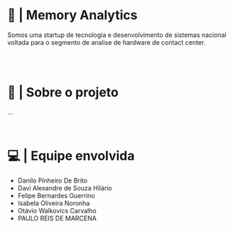 <div>
  <h1>📘 | Memory Analytics</h1>
  <p> 
    Somos uma startup de tecnologia e desenvolvimento de sistemas nacional voltada para o segmento de analise de hardware de contact center.
  </p>
</div>

<br><br>

  <h1> 📌 | Sobre o projeto </h1>
  <p>
    ...
  </p>
  
<br>
  
  # 💻 | Equipe envolvida
  - Danilo Pinheiro De Brito  
  - Davi Alexandre de Souza Hilário
  - Felipe Bernardes Guerrino
  - Isabela Oliveira Noronha  
  - Otávio Walkovics Carvalho
  - PAULO REIS DE MARCENA
